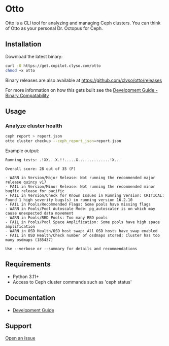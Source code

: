 # Otto

Otto is a CLI tool for analyzing and managing Ceph clusters.
You can think of Otto as your personal Dr. Octopus for Ceph.

## Installation

Download the latest binary:

```bash
curl -O https://get.copilot.clyso.com/otto
chmod +x otto
```

Binary releases are also available at https://github.com/clyso/otto/releases

For more information on how this gets built see the [Development Guide - Binary Compatability](docs/dev.md#binary)

## Usage

### Analyze cluster health

```bash
ceph report > report.json
otto cluster checkup --ceph_report_json=report.json
```

Example output:

```
Running tests: .!XX...X.!!.....X..............!X..

Overall score: 28 out of 35 (F)

- WARN in Version/Major Release: Not running the recommended major release quincy v17
- FAIL in Version/Minor Release: Not running the recommended minor bugfix release for pacific
- FAIL in Version/Check for Known Issues in Running Version: CRITICAL: Found 1 high severity bugs(s) in running version 16.2.10
- FAIL in Pools/Recommended Flags: Some pools have missing flags
- WARN in Pools/Pool Autoscale Mode: pg_autoscaler is on which may cause unexpected data movement
- WARN in Pools/RBD Pools: Too many RBD pools
- FAIL in Pools/Pool Space Amplification: Some pools have high space amplification
- WARN in OSD Health/OSD host swap: All OSD hosts have swap enabled
- FAIL in OSD Health/Check number of osdmaps stored: Cluster has too many osdmaps (185437)

Use --verbose or --summary for details and recommendations
```

## Requirements

- Python 3.11+
- Access to Ceph cluster commands such as 'ceph status'

## Documentation

- [Development Guide](docs/dev.md)

## Support

[Open an issue](https://github.com/clyso/dr.otto/issues)
